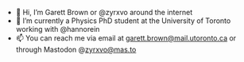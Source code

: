 - 👋 Hi, I’m Garett Brown or @zyrxvo around the internet
- 🌱 I’m currently a Physics PhD student at the University of Toronto working with @hannorein
- 📫 You can reach me via email at garett.brown@mail.utoronto.ca or through Mastodon @zyrxvo@mas.to
